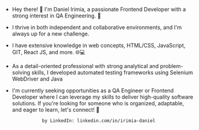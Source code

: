 - Hey there! 👋 I'm Daniel Irimia, a passionate Frontend Developer with a strong interest in QA Engineering. 🚀
- I thrive in both independent and collaborative environments, and I'm always up for a new challenge.
- I have extensive knowledge in web concepts, HTML/CSS, JavaScript, GIT, React JS, and more. 🌐💻
  
- As a detail-oriented professional with strong analytical and problem-solving skills, I developed automated testing frameworks using Selenium WebDriver and Java
  
- I'm currently seeking opportunities as a QA Engineer or Frontend Developer where I can leverage my skills to deliver high-quality software solutions. If you're looking for someone who is organized, adaptable, and eager to learn, let's connect! 📩

 
                 by LinkedIn: linkedin.com/in/irimia-daniel

<!---
Daniel Irimia is a ✨ special ✨ repository because its `README.md` (this file) appears on your GitHub profile.
You can click the Preview link to take a look at your changes.
--->
